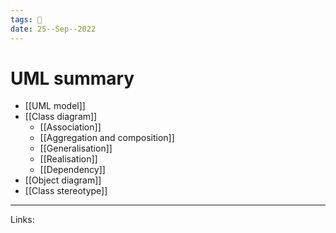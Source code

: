 ```yaml
---
tags: 🌱
date: 25--Sep--2022
---
```


# UML summary

- [[UML model]]
- [[Class diagram]]
    - [[Association]]
    - [[Aggregation and composition]]
    - [[Generalisation]]
    - [[Realisation]]
    - [[Dependency]]
- [[Object diagram]]
- [[Class stereotype]]

---
Links: 